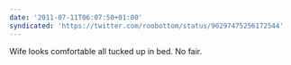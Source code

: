 ```yaml
---
date: '2011-07-11T06:07:50+01:00'
syndicated: 'https://twitter.com/roobottom/status/90297475256172544'
---
```

Wife looks comfortable all tucked up in bed. No fair.
